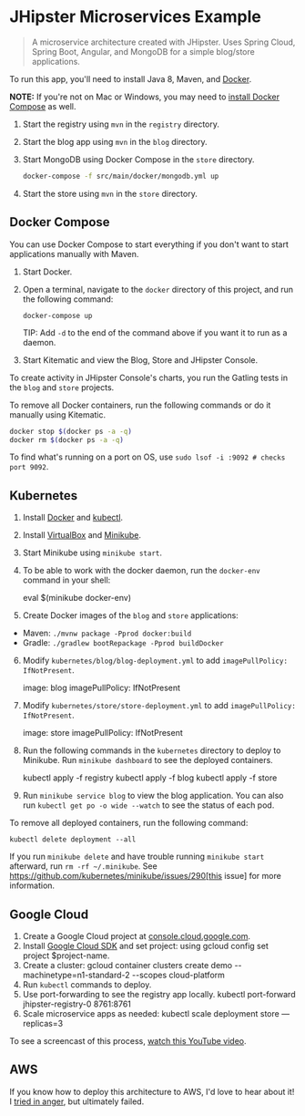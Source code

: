 # JHipster Microservices Example

> A microservice architecture created with JHipster. Uses Spring Cloud, Spring Boot, Angular, and MongoDB for a simple blog/store applications. 

To run this app, you'll need to install Java 8, Maven, and [Docker](https://docs.docker.com/engine/installation/).

**NOTE:** If you're not on Mac or Windows, you may need to [install Docker Compose](https://docs.docker.com/compose/install/) as well.

1. Start the registry using `mvn` in the `registry` directory.
2. Start the blog app using `mvn` in the `blog` directory.
3. Start MongoDB using Docker Compose in the `store` directory.
    
    ```bash
    docker-compose -f src/main/docker/mongodb.yml up
    ```
4. Start the store using `mvn` in the `store` directory.

## Docker Compose

You can use Docker Compose to start everything if you don't want to start applications manually with Maven.

1. Start Docker.
2. Open a terminal, navigate to the `docker` directory of this project, and run the following command:

    ```
    docker-compose up
    ````
    
    TIP: Add `-d` to the end of the command above if you want it to run as a daemon.
    
3. Start Kitematic and view the Blog, Store and JHipster Console.

To create activity in JHipster Console's charts, you run the Gatling tests in the `blog` and `store` projects.

To remove all Docker containers, run the following commands or do it manually using Kitematic.

```bash
docker stop $(docker ps -a -q)
docker rm $(docker ps -a -q)
```

To find what's running on a port on OS, use `sudo lsof -i :9092 # checks port 9092`.

## Kubernetes

1. Install [Docker](https://docs.docker.com/engine/installation/) and [kubectl](http://kubernetes.io/docs/user-guide/prereqs/).
2. Install [VirtualBox](https://www.virtualbox.org/wiki/Downloads) and [Minikube](https://github.com/kubernetes/minikube/releases).
3. Start Minikube using `minikube start`.
4. To be able to work with the docker daemon, run the `docker-env` command in your shell:

    eval $(minikube docker-env)

5. Create Docker images of the `blog` and `store` applications:

  * Maven: `./mvnw package -Pprod docker:build`
  * Gradle: `./gradlew bootRepackage -Pprod buildDocker`
6. Modify `kubernetes/blog/blog-deployment.yml` to add `imagePullPolicy: IfNotPresent`.

    image: blog
    imagePullPolicy: IfNotPresent

7. Modify `kubernetes/store/store-deployment.yml` to add `imagePullPolicy: IfNotPresent`.

    image: store
    imagePullPolicy: IfNotPresent

8. Run the following commands in the `kubernetes` directory to deploy to Minikube. Run `minikube dashboard` to see the deployed containers.

    kubectl apply -f registry
    kubectl apply -f blog
    kubectl apply -f store

9. Run `minikube service blog` to view the blog application. You can also run `kubectl get po -o wide --watch` to see the status of each pod.

To remove all deployed containers, run the following command:

```
kubectl delete deployment --all
```

If you run `minikube delete` and have trouble running `minikube start` afterward, run `rm -rf ~/.minikube`. See https://github.com/kubernetes/minikube/issues/290[this issue] for more information.

## Google Cloud

1. Create a Google Cloud project at [console.cloud.google.com](https://console.cloud.google.com/).
2. Install [Google Cloud SDK](https://cloud.google.com/sdk/) and set project:
    using gcloud config set project $project-name.
3. Create a cluster:
    gcloud container clusters create demo --machinetype=n1-standard-2 --scopes cloud-platform
4. Run `kubectl` commands to deploy.
5. Use port-forwarding to see the registry app locally.
    kubectl port-forward jhipster-registry-0 8761:8761
6. Scale microservice apps as needed:
    kubectl scale deployment store —replicas=3
    
To see a screencast of this process, [watch this YouTube video](https://youtu.be/dgVQOYEwleA).

## AWS

If you know how to deploy this architecture to AWS, I'd love to hear about it! I [tried in anger](https://groups.google.com/forum/#!msg/jhipster-dev/NNA3TScENVE/WmbG2Qt_AwAJ), but ultimately failed.
